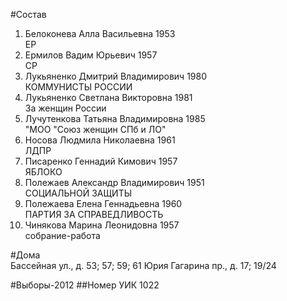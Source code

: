 #Состав
1. Белоконева Алла Васильевна 1953   
    ЕР
2. Ермилов Вадим Юрьевич 1957   
    СР
3. Лукьяненко Дмитрий Владимирович 1980   
    КОММУНИСТЫ РОССИИ
4. Лукьяненко Светлана Викторовна 1981   
    За женщин России
5. Лучутенкова Татьяна Владимировна 1985   
    "МОО "Союз женщин СПб и ЛО"
6. Носова Людмила Николаевна 1961   
    ЛДПР
7. Писаренко Геннадий Кимович 1957   
    ЯБЛОКО
8. Полежаев Александр Владимирович 1951   
    СОЦИАЛЬНОЙ ЗАЩИТЫ
9. Полежаева Елена Геннадьевна 1960   
    ПАРТИЯ ЗА СПРАВЕДЛИВОСТЬ
10. Чинякова Марина Леонидовна 1957   
    собрание-работа

#Дома  
Бассейная ул., д. 53; 57; 59; 61 Юрия Гагарина пр., д. 17; 19/24

#Выборы-2012
##Номер УИК
1022
